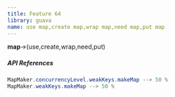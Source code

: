 ```yaml
---
title: Feature 64
library: guava
name: use map,create map,wrap map,need map,put map
---
```


**map**->(use,create,wrap,need,put)

##### API References

```java
MapMaker.concurrencyLevel.weakKeys.makeMap --> 50 %
MapMaker.weakKeys.makeMap --> 50 %
```
